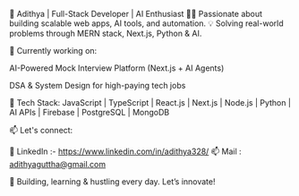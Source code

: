 🚀 Adithya | Full-Stack Developer | AI Enthusiast
👨‍💻 Passionate about building scalable web apps, AI tools, and automation.
💡 Solving real-world problems through MERN stack, Next.js, Python & AI.

🔭 Currently working on:

AI-Powered Mock Interview Platform (Next.js + AI Agents)


DSA & System Design for high-paying tech jobs

📌 Tech Stack: JavaScript | TypeScript | React.js | Next.js | Node.js | Python | AI APIs | Firebase | PostgreSQL | MongoDB

📫 Let's connect:

🔗 LinkedIn :- https://www.linkedin.com/in/adithya328/
📫 Mail : adithyaguttha@gmail.com

🚀 Building, learning & hustling every day. Let’s innovate!
